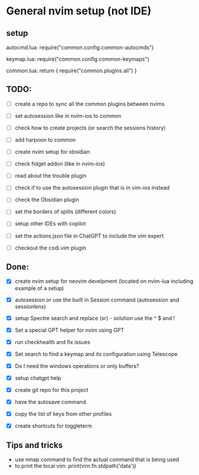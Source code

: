 # General nvim setup (not IDE) 


## setup



autocmd.lua:
require("common.config.common-autocmds")

keymap.lua:
require("common.config.common-keymaps")

common.lua:
return { require("common.plugins.all") }


## TODO:
- [ ] create a repo to sync all the common plugins between nvims
- [ ] set autosession like in nvim-ios to common
- [ ] check how to create projects (or search the sessions history)
- [ ] add harpoon to common
- [ ] create nvim setup for obsidian
- [ ] check fidget addon (like in nvim-ios)
- [ ] read about the trouble plugin
- [ ] check if to use the autosession plugin that is in vim-ios instead
- [ ] check the Obsidian plugin
- [ ] set the borders of splits (different colors)
- [ ] setup other IDEs with copilot 
- [ ] set the actions.json file in ChatGPT to include the vim expert
- [ ] checkout the codi.vim plugin
 

## Done:
- [x] create nvim setup for neovim develpment (located on nvim-lua including example of a setup)

- [x] autosession or use the built in Session command (autosession and sessionlens)
- [x] setup Spectre search and replace (<leader>sr)  - solution use the ^ $ and !
- [x] Set a special GPT helper for nvim using GPT
- [x] run checkhealth and fix issues
- [x] Set search to find a keymap and its configuration using Telescope
- [x] Do I need the windows operations or only buffers?
- [x] setup chatgpt help
- [x] create git repo for this project
- [x] have the autosave command
- [x] copy the list of keys from other profiles
- [x] create shortcuts for toggleterm 

## Tips and tricks

- use nmap command to find the actual command that is being used
- to print the local vim: print(vim.fn.stdpath('data'))  
